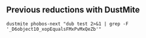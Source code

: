 ## Previous reductions with DustMite

    dustmite phobos-next "dub test 2>&1 | grep -F '_D6object10_xopEqualsFMxPvMxQeZb'"
